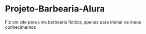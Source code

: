 # Projeto-Barbearia-Alura
Fiz um site para uma barbearia fictícia, apenas para treinar os meus conhecimentos

